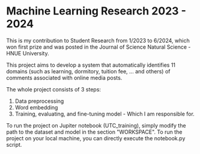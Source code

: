 # Machine Learning Research 2023 - 2024
This is my contribution to Student Research from 1/2023 to 6/2024, which won first prize and was posted in the Journal of Science Natural Science - HNUE University.

This project aims to develop a system that automatically identifies 11 domains (such as learning, dormitory, tuition fee, ... and others) of comments associated with online media posts.

The whole project consists of 3 steps:
1. Data preprocessing
2. Word embedding
3. Training, evaluating, and fine-tuning model - Which I am responsible for.

To run the project on Jupiter notebook (UTC_training), simply modify the path to the dataset and model in the section "WORKSPACE".
To run the project on your local machine, you can directly execute the notebook.py script.
